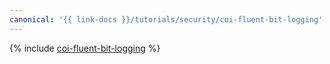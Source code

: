 ```yaml
---
canonical: '{{ link-docs }}/tutorials/security/coi-fluent-bit-logging'
---
```


{% include [coi-fluent-bit-logging](../../_tutorials/containers/coi-fluent-bit-logging.md) %}